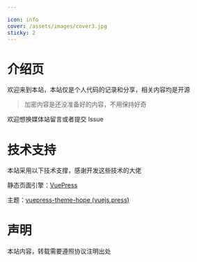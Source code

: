 ```yaml
---

icon: info
cover: /assets/images/cover3.jpg
sticky: 2
---
```


# 介绍页

欢迎来到本站，本站仅是个人代码的记录和分享，相关内容均是开源

> 加密内容是还没准备好的内容，不用保持好奇

欢迎想换媒体站留言或者提交 Issue



# 技术支持

本站采用以下技术支撑，感谢开发这些技术的大佬

静态页面引擎：[VuePress](https://vuepress.vuejs.org/zh/)

主题：[vuepress-theme-hope (vuejs.press)](https://theme-hope.vuejs.press/zh/)

# 声明

本站内容，转载需要遵照协议注明出处